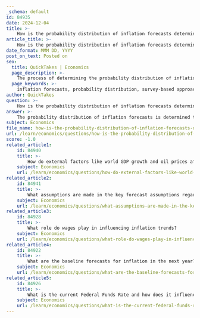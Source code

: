 ```yaml
---
_schema: default
id: 84935
date: 2024-12-04
title: >-
    How is the probability distribution of inflation forecasts determined?
article_title: >-
    How is the probability distribution of inflation forecasts determined?
date_format: MMM DD, YYYY
post_on_text: Posted on
seo:
  title: QuickTakes | Economics
  page_description: >-
    The process of determining the probability distribution of inflation forecasts involves survey-based approaches, statistical estimation methods, visualization through fan charts, and market-based measures, capturing the uncertainty surrounding future inflation outcomes.
  page_keywords: >-
    inflation forecasts, probability distribution, survey-based approaches, statistical estimation, fan charts, inflation at risk, market-based measures, quantile regressions, economic agents, uncertainty assessment
author: QuickTakes
question: >-
    How is the probability distribution of inflation forecasts determined?
answer: >-
    The probability distribution of inflation forecasts is determined through a combination of methodologies that assess the uncertainty and potential outcomes of future inflation rates. Here are the key components involved in this process:\n\n1. **Survey-Based Approaches**: One common method involves conducting surveys where participants assign probabilities to pre-determined intervals or bins for future changes in the general price level and wage inflation. This helps in capturing the subjective expectations of various economic agents regarding inflation.\n\n2. **Statistical Estimation**: The estimation of the probability distribution often employs statistical techniques, such as quantile regressions, to analyze historical data and forecast future inflation. For instance, methodologies like those described by D'Amico and Orphanides (2008) can be used to derive inflation probability distributions from primary dealers' expectations.\n\n3. **Fan Charts**: The construction of fan charts is a visual representation of the probability distribution of forecasts. These charts depict the range of possible inflation outcomes and the associated probabilities, providing insights into the balance of risks around the central forecast. For example, a fan chart may show that at longer-term horizons, there is a higher probability assigned to inflation outcomes below the point forecast than above it, indicating a skewed risk profile.\n\n4. **Inflation at Risk (IaR)**: This concept refers to the tails of the distribution of inflation over a forecast horizon. By studying IaR, analysts can assess the likelihood of extreme inflation outcomes, which is particularly relevant during periods of economic stress, such as the Global Financial Crisis or the COVID-19 pandemic.\n\n5. **Categorization of Outcomes**: Analysts often categorize future inflation into distinct ranges (e.g., below 1.5%, between 1.5% and 2.5%, etc.) to facilitate the estimation of probabilities for each range. This approach allows for a clearer understanding of the likelihood of various inflation scenarios.\n\n6. **Market-Based Measures**: In recent years, there has been an increased focus on deriving measures of inflation expectations from financial markets, such as option-implied probability density functions. These measures provide a market-based perspective on the distribution of possible future inflation rates.\n\nOverall, the determination of the probability distribution of inflation forecasts is a complex process that integrates various data sources, statistical methods, and theoretical frameworks to capture the uncertainty surrounding future inflation outcomes.
subject: Economics
file_name: how-is-the-probability-distribution-of-inflation-forecasts-determined.md
url: /learn/economics/questions/how-is-the-probability-distribution-of-inflation-forecasts-determined
score: -1.0
related_article1:
    id: 84940
    title: >-
        How do external factors like world GDP growth and oil prices affect domestic inflation?
    subject: Economics
    url: /learn/economics/questions/how-do-external-factors-like-world-gdp-growth-and-oil-prices-affect-domestic-inflation
related_article2:
    id: 84941
    title: >-
        What assumptions are made in the key forecast assumptions regarding domestic factors?
    subject: Economics
    url: /learn/economics/questions/what-assumptions-are-made-in-the-key-forecast-assumptions-regarding-domestic-factors
related_article3:
    id: 84928
    title: >-
        What role do wages play in influencing inflation trends?
    subject: Economics
    url: /learn/economics/questions/what-role-do-wages-play-in-influencing-inflation-trends
related_article4:
    id: 84922
    title: >-
        What are the baseline forecasts for inflation in the next year?
    subject: Economics
    url: /learn/economics/questions/what-are-the-baseline-forecasts-for-inflation-in-the-next-year
related_article5:
    id: 84926
    title: >-
        What is the current Federal Funds Rate and how does it influence inflation?
    subject: Economics
    url: /learn/economics/questions/what-is-the-current-federal-funds-rate-and-how-does-it-influence-inflation
---
```


&nbsp;